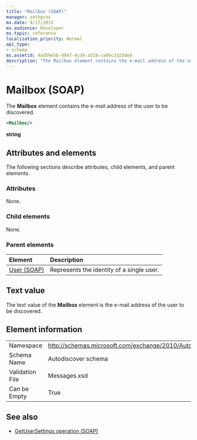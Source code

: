 ```yaml
---
title: "Mailbox (SOAP)"
manager: sethgros
ms.date: 9/17/2015
ms.audience: Developer
ms.topic: reference
localization_priority: Normal
api_type:
- schema
ms.assetid: 4ad59e5b-4047-4c34-a318-ca06c31d3de8
description: "The Mailbox element contains the e-mail address of the user to be discovered."
---
```


# Mailbox (SOAP)

The **Mailbox** element contains the e-mail address of the user to be discovered. 
  
```XML
<Mailbox/>
```

**string**

## Attributes and elements

The following sections describe attributes, child elements, and parent elements.
  
### Attributes

None.
  
### Child elements

None.
  
### Parent elements

|**Element**|**Description**|
|:-----|:-----|
|[User (SOAP)](user-soap.md) <br/> |Represents the identity of a single user.  <br/> |
   
## Text value

The text value of the **Mailbox** element is the e-mail address of the user to be discovered. 
  
## Element information

|||
|:-----|:-----|
|Namespace  <br/> |http://schemas.microsoft.com/exchange/2010/Autodiscover  <br/> |
|Schema Name  <br/> |Autodiscover schema  <br/> |
|Validation File  <br/> |Messages.xsd  <br/> |
|Can be Empty  <br/> |True  <br/> |
   
## See also

- [GetUserSettings operation (SOAP)](getusersettings-operation-soap.md)

